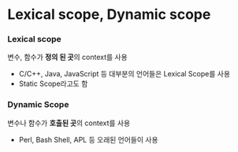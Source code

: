 # Lexical scope, Dynamic scope

### Lexical scope

변수, 함수가 **정의 된 곳**의 context를 사용

- C/C++, Java, JavaScript 등 대부분의 언어들은 Lexical Scope를 사용
- Static Scope라고도 함

### Dynamic Scope

변수나 함수가 **호출된 곳**의 context를 사용

- Perl, Bash Shell, APL 등 오래된 언어들이 사용
